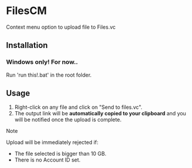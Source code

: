 # FilesCM
Context menu option to upload file to Files.vc

## Installation
### Windows only! For now..

Run 'run this!.bat' in the root folder.

## Usage
1. Right-click on any file and click on "Send to files.vc".
2. The output link will be **automatically copied to your clipboard** and you will be notified once the upload is complete.
> [!NOTE]
> Upload will be immediately rejected if:
> - The file selected is bigger than 10 GB.
> - There is no Account ID set.
